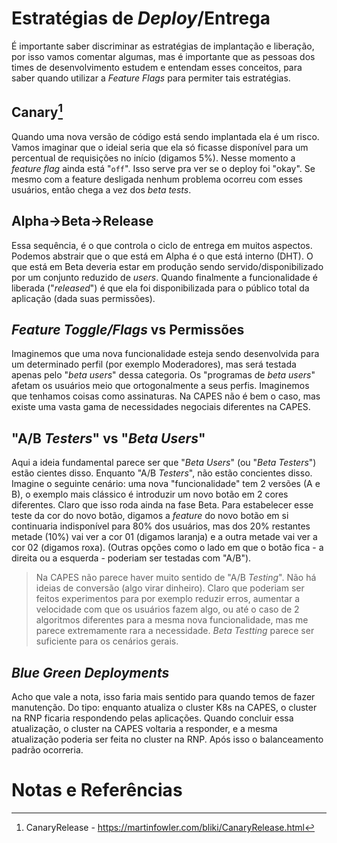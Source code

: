 # Estratégias de _Deploy_/Entrega

É importante saber discriminar as estratégias de implantação e liberação, por isso vamos comentar algumas, mas é importante que as pessoas dos times de desenvolvimento estudem e entendam esses conceitos, para saber quando utilizar a _Feature Flags_ para permiter tais estratégias.

## Canary[^canary-release]

Quando uma nova versão de código está sendo implantada ela é um risco. Vamos imaginar que o ideial seria que ela só ficasse disponível para um percentual de requisições no início (digamos 5%). Nesse momento a _feature flag_ ainda está "`off`". Isso serve pra ver se o deploy foi "okay". Se mesmo com a feature desligada nenhum problema ocorreu com esses usuários, então chega a vez dos _beta tests_.

## Alpha->Beta->Release

Essa sequência, é o que controla o ciclo de entrega em muitos aspectos. Podemos abstrair que o que está em Alpha é o que está interno (DHT). O que está em Beta deveria estar em produção sendo servido/disponibilizado por um conjunto reduzido de _users_. Quando finalmente a funcionalidade é liberada ("_released_") é que ela foi disponibilizada para o público total da aplicação (dada suas permissões).

## _Feature Toggle/Flags_ vs Permissões

Imaginemos que uma nova funcionalidade esteja sendo desenvolvida para um determinado perfil (por exemplo Moderadores), mas será testada apenas pelo "_beta users_" dessa categoria. Os "programas de _beta users_" afetam os usuários meio que ortogonalmente a seus perfis. Imaginemos que tenhamos coisas como assinaturas. Na CAPES não é bem o caso, mas existe uma vasta gama de necessidades negociais diferentes na CAPES.

## "A/B _Testers_" vs "_Beta Users_"

Aqui a ideia fundamental parece ser que "_Beta Users_" (ou "_Beta Testers_") estão cientes disso. Enquanto "A/B _Testers_", não estão concientes disso. Imagine o seguinte cenário: uma nova "funcionalidade" tem 2 versões (A e B), o exemplo mais clássico é introduzir um novo botão em 2 cores diferentes. Claro que isso roda ainda na fase Beta. Para estabelecer esse teste da cor do novo botão, digamos a _feature_ do novo botão em si continuaria indisponível para 80% dos usuários, mas dos 20% restantes metade (10%) vai ver a cor 01 (digamos laranja) e a outra metade vai ver a cor 02 (digamos roxa). (Outras opções como o lado em que o botão fica - a direita ou a esquerda - poderiam ser testadas com "A/B").

> Na CAPES não parece haver muito sentido de "A/B _Testing_". Não há ideias de conversão (algo virar dinheiro). Claro que poderiam ser feitos experimentos para por exemplo reduzir erros, aumentar a velocidade com que os usuários fazem algo, ou até o caso de 2 algoritmos diferentes para a mesma nova funcionalidade, mas me parece extremamente rara a necessidade. _Beta Testting_ parece ser suficiente para os cenários gerais.

## _Blue Green Deployments_

Acho que vale a nota, isso faria mais sentido para quando temos de fazer manutenção. Do tipo: enquanto atualiza o cluster K8s na CAPES, o cluster na RNP ficaria respondendo pelas aplicações. Quando concluir essa atualização, o cluster na CAPES voltaria a responder, e a mesma atualização poderia ser feita no cluster na RNP. Após isso o balanceamento padrão ocorreria.

# Notas e Referências

[^canary-release]: CanaryRelease - https://martinfowler.com/bliki/CanaryRelease.html

